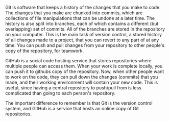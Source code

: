 Git is software that keeps a history of the changes that you make to code. The changes that you make are chunked into commits, which are collections of file manipulations that can be undone at a later time. The history is also split into branches, each of which contains a different (but overlapping) set of commits. All of the branches are stored in the repository on your computer. This is the main task of version control, a stored history of all changes made to a project, that you can revert to any part of at any time. You can push and pull changes from your repository to other people's copy of the repository, for teamwork.

GitHub is a social code hosting service that stores repositories where multiple people can access them. When your work is complete locally, you can push it to githubs copy of the repository. Now, when other people want to work on the code, they can pull down the changes (commits) that you made, and their working environment will contain your new code. This is useful, since having a central repository to push/pull from is less complicated than going to each person's repository.

The important difference to remember is that Git is the version control system, and GitHub is a service that hosts an online copy of Git repositories.